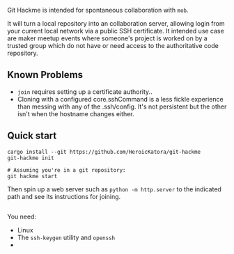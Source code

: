 Git Hackme is intended for spontaneous collaboration with `mob`.

It will turn a local repository into an collaboration server, allowing login
from your current local network via a public SSH certificate. It intended use
case are maker meetup events where someone's project is worked on by a trusted
group which do not have or need access to the authoritative code repository.

## Known Problems

- `join` requires setting up a certificate authority..
- Cloning with a configured core.sshCommand is a less fickle experience than
  messing with any of the .ssh/config. It's not persistent but the other isn't
  when the hostname changes either.

## Quick start

```
cargo install --git https://github.com/HeroicKatora/git-hackme
git-hackme init

# Assuming you're in a git repository:
git hackme start
```

Then spin up a web server such as `python -m http.server` to the indicated path
and see its instructions for joining.

## 

You need:

- Linux
- The `ssh-keygen` utility and `openssh`
- 

